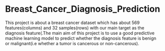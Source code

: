 # Breast_Cancer_Diagnosis_Prediction
This project is about a breast cancer dataset which has about 569 features(columns) and 32 samples(rows) with our main target as the diagnosis feature(.The main aim of this project is to use a good predictive machine learning model to predict whether the diagnosis feature is benign or malignant(i.e whether  a tumor is cancerous or non-cancerous).
